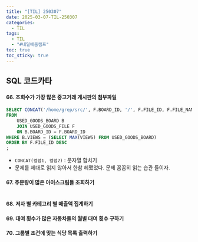 ```yaml
---
title: "[TIL] 250307"
date: 2025-03-07-TIL-250307
categories:
  - TIL
tags:
  - TIL
  - "#내일배움캠프"
toc: true
toc_sticky: true
---
```


## SQL 코드카타

#### 66. 조회수가 가장 많은 중고거래 게시판의 첨부파일
```sql
SELECT CONCAT('/home/grep/src/', F.BOARD_ID, '/', F.FILE_ID, F.FILE_NAME, F.FILE_EXT) AS FILE_PATH
FROM 
    USED_GOODS_BOARD B
    JOIN USED_GOODS_FILE F
    ON B.BOARD_ID = F.BOARD_ID
WHERE B.VIEWS = (SELECT MAX(VIEWS) FROM USED_GOODS_BOARD)
ORDER BY F.FILE_ID DESC
;
```
- ```CONCAT(컬럼1, 컬럼2)``` : 문자열 합치기
- 문제를 제대로 읽지 않아서 한참 헤맸었다. 문제 꼼꼼히 읽는 습관 들이자.

#### 67. 주문량이 많은 아이스크림들 조회하기
```sql

```

#### 68. 저자 별 카테고리 별 매출액 집계하기

#### 69. 대여 횟수가 많은 자동차들의 월별 대여 횟수 구하기

#### 70. 그룹별 조건에 맞는 식당 목록 출력하기
